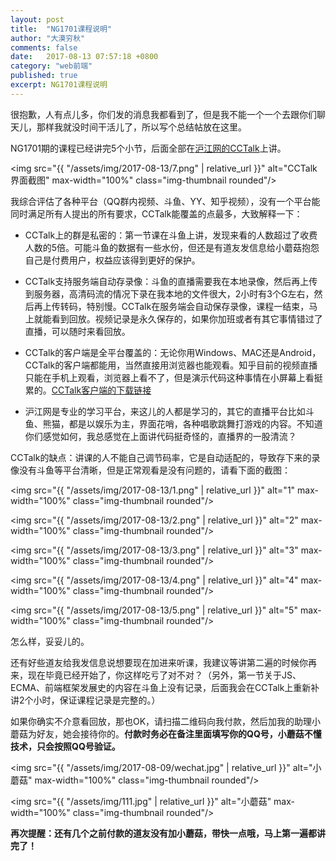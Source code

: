 ```yaml
---
layout: post
title:  "NG1701课程说明"
author: "大漠穷秋"
comments: false
date:   2017-08-13 07:57:18 +0800
category: "web前端"
published: true
excerpt: NG1701课程说明
---
```

很抱歉，人有点儿多，你们发的消息我都看到了，但是我不能一个一个去跟你们聊天儿，那样我就没时间干活儿了，所以写个总结帖放在这里。

NG1701期的课程已经讲完5个小节，后面全部在<a href="https://www.cctalk.com/download" target="_blank">沪江网的CCTalk</a>上讲。

<img src="{{ "/assets/img/2017-08-13/7.png" | relative_url }}" alt="CCTalk界面截图" max-width="100%" class="img-thumbnail rounded"/>

我综合评估了各种平台（QQ群内视频、斗鱼、YY、知乎视频），没有一个平台能同时满足所有人提出的所有要求，CCTalk能覆盖的点最多，大致解释一下：

- CCTalk上的群是私密的：第一节课在斗鱼上讲，发现来看的人数超过了收费人数的5倍。可能斗鱼的数据有一些水份，但还是有道友发信息给小蘑菇抱怨自己是付费用户，权益应该得到更好的保护。

- CCTalk支持服务端自动存录像：斗鱼的直播需要我在本地录像，然后再上传到服务器，高清码流的情况下录在我本地的文件很大，2小时有3个G左右，然后再上传转码，特别慢。CCTalk在服务端会自动保存录像，课程一结束，马上就能看到回放。视频记录是永久保存的，如果你加班或者有其它事情错过了直播，可以随时来看回放。

- CCTalk的客户端是全平台覆盖的：无论你用Windows、MAC还是Android，CCTalk的客户端都能用，当然直接用浏览器也能观看。知乎目前的视频直播只能在手机上观看，浏览器上看不了，但是演示代码这种事情在小屏幕上看挺累的。<a href="https://www.cctalk.com/download" target="_blank">CCTalk客户端的下载链接</a>

- 沪江网是专业的学习平台，来这儿的人都是学习的，其它的直播平台比如斗鱼、熊猫，都是以娱乐为主，界面花哨，各种唱歌跳舞打游戏的内容。不知道你们感觉如何，我总感觉在上面讲代码挺奇怪的，直播界的一股清流？

CCTalk的缺点：讲课的人不能自己调节码率，它是自动适配的，导致存下来的录像没有斗鱼等平台清晰，但是正常观看是没有问题的，请看下面的截图：

<img src="{{ "/assets/img/2017-08-13/1.png" | relative_url }}" alt="1" max-width="100%" class="img-thumbnail rounded"/>

<img src="{{ "/assets/img/2017-08-13/2.png" | relative_url }}" alt="2" max-width="100%" class="img-thumbnail rounded"/>

<img src="{{ "/assets/img/2017-08-13/3.png" | relative_url }}" alt="3" max-width="100%" class="img-thumbnail rounded"/>

<img src="{{ "/assets/img/2017-08-13/4.png" | relative_url }}" alt="4" max-width="100%" class="img-thumbnail rounded"/>

<img src="{{ "/assets/img/2017-08-13/5.png" | relative_url }}" alt="5" max-width="100%" class="img-thumbnail rounded"/>

怎么样，妥妥儿的。

还有好些道友给我发信息说想要现在加进来听课，我建议等讲第二遍的时候你再来，现在毕竟已经开始了，你这样吃亏了对不对？（另外，第一节关于JS、ECMA、前端框架发展史的内容在斗鱼上没有记录，后面我会在CCTalk上重新补讲2个小时，保证课程记录是完整的。）

如果你确实不介意看回放，那也OK，请扫描二维码向我付款，然后加我的助理小蘑菇为好友，她会接待你的。**付款时务必在备注里面填写你的QQ号，小蘑菇不懂技术，只会按照QQ号验证。**

<img src="{{ "/assets/img/2017-08-09/wechat.jpg" | relative_url }}" alt="小蘑菇" max-width="100%" class="img-thumbnail rounded"/>

<img src="{{ "/assets/img/111.jpg" | relative_url }}" alt="小蘑菇" max-width="100%" class="img-thumbnail rounded"/>

**再次提醒：还有几个之前付款的道友没有加小蘑菇，带快一点哦，马上第一遍都讲完了！**

